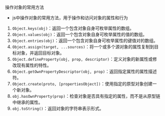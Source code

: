 操作对象的常用方法
- js中操作对象的常用方法，用于操作和访问对象的属性和行为

1. `Object.keys(obj)`：返回一个包含对象自身可枚举属性的数组。
2. `Object.values(obj)`：返回一个包含对象自身可枚举属性的值的数组。
3. `Object.entries(obj)`：返回一个包含对象自身可枚举属性的键值对的数组。
4. `Object.assign(target, ...sources)`：将一个或多个源对象的属性复制到目标对象，并返回目标对象。
5. `Object.defineProperty(obj, prop, descriptor)`：定义对象的新属性或修改现有属性的特性。
6. `Object.getOwnPropertyDescriptor(obj, prop)`：返回指定属性的属性描述符。
7. `Object.create(proto, [propertiesObject])`：使用指定的原型对象创建一个新对象。
8. `obj.hasOwnProperty(prop)`：检查对象是否具有指定的属性，而不是从原型链中继承的属性。
9. `obj.toString()`：返回对象的字符串表示形式。
